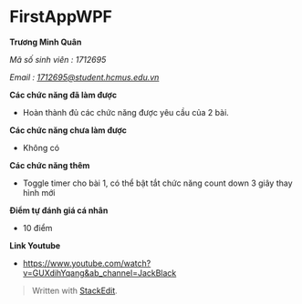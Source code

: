 # FirstAppWPF

**Trương Minh Quân**

*Mã số sinh viên : 1712695*

*Email : 1712695@student.hcmus.edu.vn*

**Các chức năng đã làm được**
 
 - Hoàn thành đủ các chức năng được yêu cầu của 2 bài.
 
**Các chức năng chưa làm được**
 - Không có

**Các chức năng thêm**

 - Toggle timer cho bài 1, có thể bật tắt chức năng count down 3 giây thay hình mới
 
**Điểm tự đánh giá cá nhân**

 - 10 điểm
 
**Link Youtube**
 - https://www.youtube.com/watch?v=GUXdihYqang&ab_channel=JackBlack
 
> Written with [StackEdit](https://stackedit.io/).
